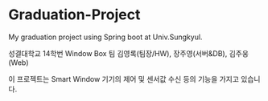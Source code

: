 # Graduation-Project
My graduation project using Spring boot at Univ.Sungkyul.

성결대학교 14학번 Window Box 팀
김영록(팀장/HW), 장주영(서버&DB), 김주웅(Web)

이 프로젝트는 Smart Window 기기의 제어 및 센서값 수신 등의 기능을 가지고 있습니다.
